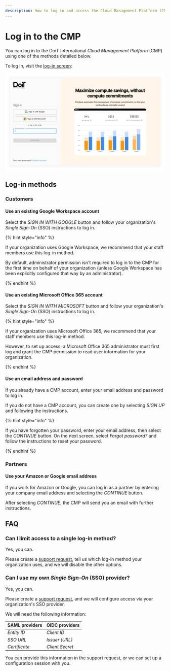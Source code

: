 ```yaml
---
description: How to log in and access the Cloud Management Platform (CMP)
---
```


# Log in to the CMP

You can log in to the DoiT International _Cloud Management Platform_ (CMP) using one of the methods detailed below.

To log in, visit the [log-in screen](https://app.doit-intl.com/login):

![A screenshot of the log-in screen](../.gitbook/assets/cmp-log-in.png)

## Log-in methods

### Customers

#### Use an existing Google Workspace account

<!-- textlint-disable terminology -->
Select the _SIGN IN WITH GOOGLE_ button and follow your organization's _Single Sign-On_ (SSO) instructions to log in.
<!-- textlint-enable -->

{% hint style="info" %}

If your organization uses Google Workspace, we recommend that your staff members use this log-in method.

By default, administrator permission isn't required to log in to the CMP for the first time on behalf of your organization (unless Google Workspace has been explicitly configured that way by an administrator).

{% endhint %}

#### Use an existing Microsoft Office 365 account

Select the _SIGN IN WITH MICROSOFT_ button and follow your organization's _Single Sign-On_ (SSO) instructions to log in.

{% hint style="info" %}

If your organization uses Microsoft Office 365, we recommend that your staff members use this log-in method.

However, to set up access, a Microsoft Office 365 administrator must first log and grant the CMP permission to read user information for your organization.

{% endhint %}

#### Use an email address and password

If you already have a CMP account, enter your email address and password to log in.

If you do not have a CMP account, you can create one by selecting _SIGN UP_ and following the instructions.

{% hint style="info" %}

If you have forgotten your password, enter your email address, then select the _CONTINUE_ button. On the next screen, select _Forgot password?_ and follow the instructions to reset your password.

{% endhint %}

### Partners

#### Use your Amazon or Google email address

If you work for Amazon or Google, you can log in as a partner by entering your company email address and selecting the _CONTINUE_ button.

After selecting _CONTINUE_, the CMP will send you an email with further instructions.

## FAQ

### Can I limit access to a single log-in method?

Yes, you can.

Please create a [support request](../services/consulting-support/README.md), tell us which log-in method your organization uses, and we will disable the other options.

### Can I use my own _Single Sign-On_ (SSO) provider?

Yes, you can.

Please create a [support request](../services/consulting-support/README.md), and we will configure access via your organization's SSO provider.

We will need the following information:

| SAML providers  | OIDC providers  |
| --------------- | --------------- |
| _Entity ID_     | _Client ID_     |
| _SSO URL_       | _Issuer (URL)_  |
| _Certificate_   | _Client Secret_ |

You can provide this information in the support request, or we can set up a configuration session with you.
